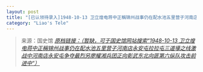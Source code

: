 ```yaml
---
layout: post
title: "[已认领待录入]1948-10-13 卫立煌电蒋中正稱锦州战事仍在配水池五里营子河南店永安屯拉拉屯三道壕之线激战中河南店永安屯争夺最烈另廖耀湘兵团正向彰武东北向匪第六纵队攻击前进中"
category: "Liao's Tele"
---
```



> 来源：国史馆 [*原档链接：（暂缺，可于国史馆网站搜索“1948-10-13 卫立煌电蒋中正稱锦州战事仍在配水池五里营子河南店永安屯拉拉屯三道壕之线激战中河南店永安屯争夺最烈另廖耀湘兵团正向彰武东北向匪第六纵队攻击前进中“）*]()
